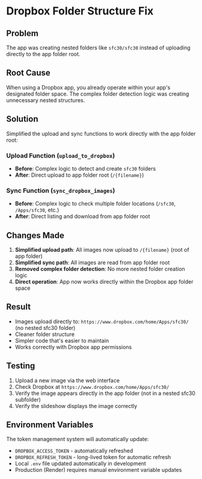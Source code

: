 # Dropbox Folder Structure Fix

## Problem
The app was creating nested folders like `sfc30/sfc30` instead of uploading directly to the app folder root.

## Root Cause
When using a Dropbox app, you already operate within your app's designated folder space. The complex folder detection logic was creating unnecessary nested structures.

## Solution
Simplified the upload and sync functions to work directly with the app folder root:

### Upload Function (`upload_to_dropbox`)
- **Before**: Complex logic to detect and create `sfc30` folders
- **After**: Direct upload to app folder root (`/{filename}`)

### Sync Function (`sync_dropbox_images`)
- **Before**: Complex logic to check multiple folder locations (`/sfc30`, `/Apps/sfc30`, etc.)
- **After**: Direct listing and download from app folder root

## Changes Made

1. **Simplified upload path**: All images now upload to `/{filename}` (root of app folder)
2. **Simplified sync path**: All images are read from app folder root
3. **Removed complex folder detection**: No more nested folder creation logic
4. **Direct operation**: App now works directly within the Dropbox app folder space

## Result
- Images upload directly to: `https://www.dropbox.com/home/Apps/sfc30/` (no nested sfc30 folder)
- Cleaner folder structure
- Simpler code that's easier to maintain
- Works correctly with Dropbox app permissions

## Testing
1. Upload a new image via the web interface
2. Check Dropbox at `https://www.dropbox.com/home/Apps/sfc30/`
3. Verify the image appears directly in the app folder (not in a nested sfc30 subfolder)
4. Verify the slideshow displays the image correctly

## Environment Variables
The token management system will automatically update:
- `DROPBOX_ACCESS_TOKEN` - automatically refreshed
- `DROPBOX_REFRESH_TOKEN` - long-lived token for automatic refresh
- Local `.env` file updated automatically in development
- Production (Render) requires manual environment variable updates
